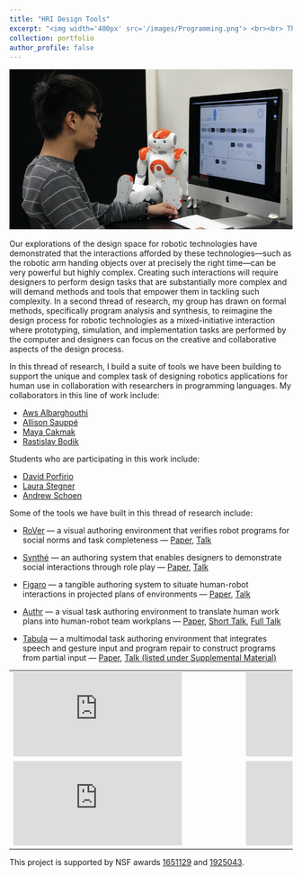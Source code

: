 ```yaml
---
title: "HRI Design Tools"
excerpt: "<img width='400px' src='/images/Programming.png'> <br><br> This thread of research builds a suite of tools we have been building to support the unique and complex task of designing robotics applications for human use in collaboration with researchers in programming languages."
collection: portfolio
author_profile: false
---
```


<img width='600px' src='/images/Programming.png'>

Our explorations of the design space for robotic technologies have demonstrated that the interactions afforded by these technologies—such as the robotic arm handing objects over at precisely the right time—can be very powerful but highly complex. Creating such interactions will require designers to perform design tasks that are substantially more complex and will demand methods and tools that empower them in tackling such complexity. In a second thread of research, my group has drawn on formal methods, specifically program analysis and synthesis, to reimagine the design process for robotic technologies as a mixed-initiative interaction where prototyping, simulation, and implementation tasks are performed by the computer and designers can focus on the creative and collaborative aspects of the design process.

In this thread of research, I build a suite of tools we have been building to support the unique and complex task of designing robotics applications for human use in collaboration with researchers in programming languages. My collaborators in this line of work include:

* [Aws Albarghouthi](http://pages.cs.wisc.edu/~aws/)
* [Allison Sauppé](https://cs.uwlax.edu/~asauppe/)
* [Maya Cakmak](https://homes.cs.washington.edu/~mcakmak/)
* [Rastislav Bodik](https://homes.cs.washington.edu/~bodik/)

Students who are participating in this work include:

* [David Porfirio](http://pages.cs.wisc.edu/~dporfirio/)
* [Laura Stegner](http://laurastegner.com/)
* [Andrew Schoen](https://andrewjschoen.github.io/)

Some of the tools we have built in this thread of research include:

* [RoVer](https://par.nsf.gov/servlets/purl/10080246) — a visual authoring environment that verifies robot programs for social norms and task completeness — [Paper](https://par.nsf.gov/servlets/purl/10080246), [Talk](https://www.youtube.com/watch?v=hXZwBicPR_E)

* [Synthé](http://pages.cs.wisc.edu/~aws/papers/uist19.pdf) — an authoring system that enables designers to demonstrate social interactions through role play — [Paper](http://pages.cs.wisc.edu/~aws/papers/uist19.pdf), [Talk](https://www.youtube.com/watch?v=bxrN6dW5lH8)

* [Figaro](https://dl.acm.org/doi/abs/10.1145/3411764.3446864) — a tangible authoring system to situate human-robot interactions in projected plans of environments — [Paper](https://dl.acm.org/doi/abs/10.1145/3411764.3446864), [Talk](https://www.youtube.com/watch?v=7ox53gOHx4I)

* [Authr](https://peopleandrobots.wisc.edu/wp-content/uploads/sites/1469/2020/12/Authr__A_Task_Authoring_Environment_for_Human_Robot_Teams__UIST_2020__Camera_Ready_Accessible.pdf) — a visual task authoring environment to translate human work plans into human-robot team workplans — [Paper](https://peopleandrobots.wisc.edu/wp-content/uploads/sites/1469/2020/12/Authr__A_Task_Authoring_Environment_for_Human_Robot_Teams__UIST_2020__Camera_Ready_Accessible.pdf), [Short Talk](https://www.youtube.com/watch?v=mmdvRNBR7mc), [Full Talk](https://www.youtube.com/watch?v=ZeVrv2l92pM)

* [Tabula](https://pages.cs.wisc.edu/~aws/papers/hri23.pdf) — a multimodal task authoring environment that integrates speech and gesture input and program repair to construct programs from partial input — [Paper](https://pages.cs.wisc.edu/~aws/papers/hri23.pdf), [Talk (listed under Supplemental Material)](https://dl.acm.org/doi/abs/10.1145/3568162.3576991)

<style>
table, td, th, tr {
   border: none;
}
thead {
   background-color: rgba(0, 0, 0, 0.0);
   border-bottom: 0px;
}
tr.border-bottom {
   border-bottom: 0px;
}
</style>

<table>
    <tr>
        <td class="style24" style="width: 400px">
            <div id='outerdiv' style="width:400px; overflow-x:hidden;">
                <iframe src="https://www.youtube.com/embed/3Kj5mJ0GmLk" title="YouTube video player" frameborder="0" allow="accelerometer; autoplay; clipboard-write; encrypted-media; gyroscope; picture-in-picture" allowfullscreen></iframe>
            </div>
        </td>
        <td class="style24" style="width: 400px">
            <div id='outerdiv' style="width:400px; overflow-x:hidden;">
                <iframe src="https://www.youtube.com/embed/4mml_6Dw7kU" title="YouTube video player" frameborder="0" allow="accelerometer; autoplay; clipboard-write; encrypted-media; gyroscope; picture-in-picture" allowfullscreen></iframe>
            </div>
        </td>
    </tr>
        <tr>
        <td class="style24" style="width: 400px">
            <div id='outerdiv' style="width:400px; overflow-x:hidden;">
                <iframe src="https://www.youtube.com/embed/bQP1GYbda5I" title="YouTube video player" frameborder="0" allow="accelerometer; autoplay; clipboard-write; encrypted-media; gyroscope; picture-in-picture" allowfullscreen></iframe>
            </div>
        </td>
        <td class="style24" style="width: 400px">
            <div id='outerdiv' style="width:400px; overflow-x:hidden;">
                <iframe src="https://www.youtube.com/embed/Dbjtg6N4cjY" title="YouTube video player" frameborder="0" allow="accelerometer; autoplay; clipboard-write; encrypted-media; gyroscope; picture-in-picture" allowfullscreen></iframe>
            </div>
        </td>
    </tr>
</table>

This project is supported by NSF awards [1651129](https://www.nsf.gov/awardsearch/showAward?AWD_ID=1651129) and [1925043](https://www.nsf.gov/awardsearch/showAward?AWD_ID=1925043&HistoricalAwards=false).
